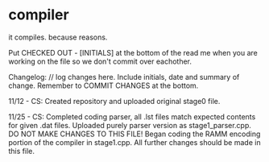 # compiler
it compiles. because reasons.

Put CHECKED OUT - [INITIALS] at the bottom of the read me when you are working on the file so we don't commit over eachother.

Changelog:
// log changes here. Include initials, date and summary of change. Remember to COMMIT CHANGES at the bottom.

11/12 - CS: Created repository and uploaded original stage0 file.

11/25 - CS: Completed coding parser, all .lst files match expected contents for given .dat files. Uploaded purely parser version as stage1_parser.cpp. DO NOT MAKE CHANGES TO THIS FILE! Began coding the RAMM encoding portion of the compiler in stage1.cpp. All further changes should be made in this file.
